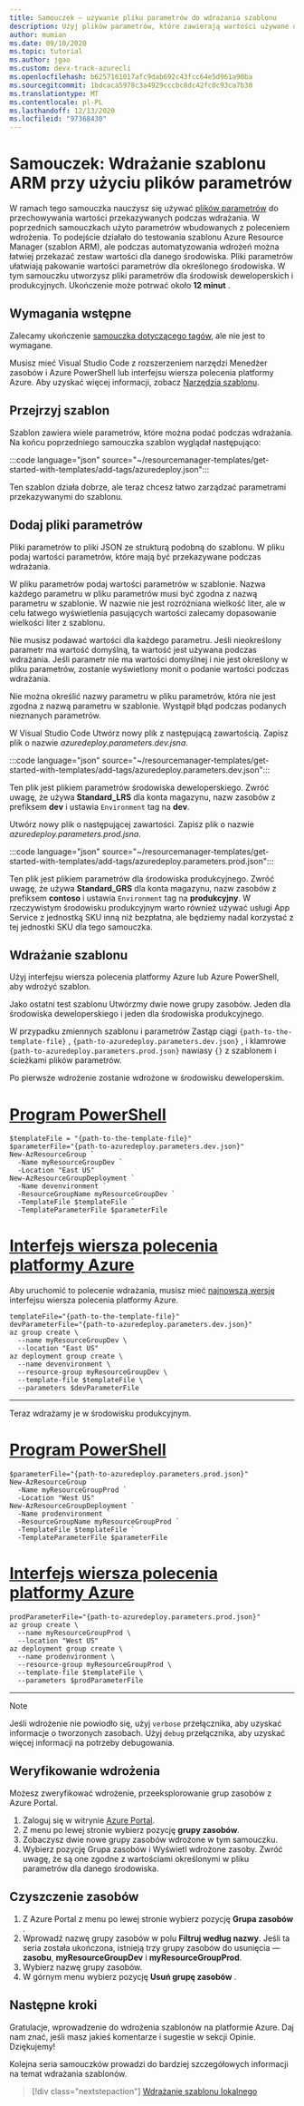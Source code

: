 ```yaml
---
title: Samouczek — używanie pliku parametrów do wdrażania szablonu
description: Użyj plików parametrów, które zawierają wartości używane do wdrażania szablonu Azure Resource Manager (szablon ARM).
author: mumian
ms.date: 09/10/2020
ms.topic: tutorial
ms.author: jgao
ms.custom: devx-track-azurecli
ms.openlocfilehash: b6257161017afc9dab692c43fcc64e5d961a90ba
ms.sourcegitcommit: 1bdcaca5978c3a4929cccbc8dc42fc0c93ca7b30
ms.translationtype: MT
ms.contentlocale: pl-PL
ms.lasthandoff: 12/13/2020
ms.locfileid: "97368430"
---
```

# <a name="tutorial-use-parameter-files-to-deploy-your-arm-template"></a>Samouczek: Wdrażanie szablonu ARM przy użyciu plików parametrów

W ramach tego samouczka nauczysz się używać [plików parametrów](parameter-files.md) do przechowywania wartości przekazywanych podczas wdrażania. W poprzednich samouczkach użyto parametrów wbudowanych z poleceniem wdrożenia. To podejście działało do testowania szablonu Azure Resource Manager (szablon ARM), ale podczas automatyzowania wdrożeń można łatwiej przekazać zestaw wartości dla danego środowiska. Pliki parametrów ułatwiają pakowanie wartości parametrów dla określonego środowiska. W tym samouczku utworzysz pliki parametrów dla środowisk deweloperskich i produkcyjnych. Ukończenie może potrwać około **12 minut** .

## <a name="prerequisites"></a>Wymagania wstępne

Zalecamy ukończenie [samouczka dotyczącego tagów](template-tutorial-add-tags.md), ale nie jest to wymagane.

Musisz mieć Visual Studio Code z rozszerzeniem narzędzi Menedżer zasobów i Azure PowerShell lub interfejsu wiersza polecenia platformy Azure. Aby uzyskać więcej informacji, zobacz [Narzędzia szablonu](template-tutorial-create-first-template.md#get-tools).

## <a name="review-template"></a>Przejrzyj szablon

Szablon zawiera wiele parametrów, które można podać podczas wdrażania. Na końcu poprzedniego samouczka szablon wyglądał następująco:

:::code language="json" source="~/resourcemanager-templates/get-started-with-templates/add-tags/azuredeploy.json":::

Ten szablon działa dobrze, ale teraz chcesz łatwo zarządzać parametrami przekazywanymi do szablonu.

## <a name="add-parameter-files"></a>Dodaj pliki parametrów

Pliki parametrów to pliki JSON ze strukturą podobną do szablonu. W pliku podaj wartości parametrów, które mają być przekazywane podczas wdrażania.

W pliku parametrów podaj wartości parametrów w szablonie. Nazwa każdego parametru w pliku parametrów musi być zgodna z nazwą parametru w szablonie. W nazwie nie jest rozróżniana wielkość liter, ale w celu łatwego wyświetlenia pasujących wartości zalecamy dopasowanie wielkości liter z szablonu.

Nie musisz podawać wartości dla każdego parametru. Jeśli nieokreślony parametr ma wartość domyślną, ta wartość jest używana podczas wdrażania. Jeśli parametr nie ma wartości domyślnej i nie jest określony w pliku parametrów, zostanie wyświetlony monit o podanie wartości podczas wdrażania.

Nie można określić nazwy parametru w pliku parametrów, która nie jest zgodna z nazwą parametru w szablonie. Wystąpił błąd podczas podanych nieznanych parametrów.

W Visual Studio Code Utwórz nowy plik z następującą zawartością. Zapisz plik o nazwie _azuredeploy.parameters.dev.jsna_.

:::code language="json" source="~/resourcemanager-templates/get-started-with-templates/add-tags/azuredeploy.parameters.dev.json":::

Ten plik jest plikiem parametrów środowiska deweloperskiego. Zwróć uwagę, że używa **Standard_LRS** dla konta magazynu, nazw zasobów z prefiksem **dev** i ustawia `Environment` tag na **dev**.

Utwórz nowy plik o następującej zawartości. Zapisz plik o nazwie _azuredeploy.parameters.prod.jsna_.

:::code language="json" source="~/resourcemanager-templates/get-started-with-templates/add-tags/azuredeploy.parameters.prod.json":::

Ten plik jest plikiem parametrów dla środowiska produkcyjnego. Zwróć uwagę, że używa **Standard_GRS** dla konta magazynu, nazw zasobów z prefiksem **contoso** i ustawia `Environment` tag na **produkcyjny**. W rzeczywistym środowisku produkcyjnym warto również używać usługi App Service z jednostką SKU inną niż bezpłatna, ale będziemy nadal korzystać z tej jednostki SKU dla tego samouczka.

## <a name="deploy-template"></a>Wdrażanie szablonu

Użyj interfejsu wiersza polecenia platformy Azure lub Azure PowerShell, aby wdrożyć szablon.

Jako ostatni test szablonu Utwórzmy dwie nowe grupy zasobów. Jeden dla środowiska deweloperskiego i jeden dla środowiska produkcyjnego.

W przypadku zmiennych szablonu i parametrów Zastąp ciągi `{path-to-the-template-file}` , `{path-to-azuredeploy.parameters.dev.json}` , i klamrowe `{path-to-azuredeploy.parameters.prod.json}` nawiasy `{}` z szablonem i ścieżkami plików parametrów.

Po pierwsze wdrożenie zostanie wdrożone w środowisku deweloperskim.

# <a name="powershell"></a>[Program PowerShell](#tab/azure-powershell)

```azurepowershell
$templateFile = "{path-to-the-template-file}"
$parameterFile="{path-to-azuredeploy.parameters.dev.json}"
New-AzResourceGroup `
  -Name myResourceGroupDev `
  -Location "East US"
New-AzResourceGroupDeployment `
  -Name devenvironment `
  -ResourceGroupName myResourceGroupDev `
  -TemplateFile $templateFile `
  -TemplateParameterFile $parameterFile
```

# <a name="azure-cli"></a>[Interfejs wiersza polecenia platformy Azure](#tab/azure-cli)

Aby uruchomić to polecenie wdrażania, musisz mieć [najnowszą wersję](/cli/azure/install-azure-cli) interfejsu wiersza polecenia platformy Azure.

```azurecli
templateFile="{path-to-the-template-file}"
devParameterFile="{path-to-azuredeploy.parameters.dev.json}"
az group create \
  --name myResourceGroupDev \
  --location "East US"
az deployment group create \
  --name devenvironment \
  --resource-group myResourceGroupDev \
  --template-file $templateFile \
  --parameters $devParameterFile
```

---

Teraz wdrażamy je w środowisku produkcyjnym.

# <a name="powershell"></a>[Program PowerShell](#tab/azure-powershell)

```azurepowershell
$parameterFile="{path-to-azuredeploy.parameters.prod.json}"
New-AzResourceGroup `
  -Name myResourceGroupProd `
  -Location "West US"
New-AzResourceGroupDeployment `
  -Name prodenvironment `
  -ResourceGroupName myResourceGroupProd `
  -TemplateFile $templateFile `
  -TemplateParameterFile $parameterFile
```

# <a name="azure-cli"></a>[Interfejs wiersza polecenia platformy Azure](#tab/azure-cli)

```azurecli
prodParameterFile="{path-to-azuredeploy.parameters.prod.json}"
az group create \
  --name myResourceGroupProd \
  --location "West US"
az deployment group create \
  --name prodenvironment \
  --resource-group myResourceGroupProd \
  --template-file $templateFile \
  --parameters $prodParameterFile
```

---

> [!NOTE]
> Jeśli wdrożenie nie powiodło się, użyj `verbose` przełącznika, aby uzyskać informacje o tworzonych zasobach. Użyj `debug` przełącznika, aby uzyskać więcej informacji na potrzeby debugowania.

## <a name="verify-deployment"></a>Weryfikowanie wdrożenia

Możesz zweryfikować wdrożenie, przeeksplorowanie grup zasobów z Azure Portal.

1. Zaloguj się w witrynie [Azure Portal](https://portal.azure.com).
1. Z menu po lewej stronie wybierz pozycję **grupy zasobów**.
1. Zobaczysz dwie nowe grupy zasobów wdrożone w tym samouczku.
1. Wybierz pozycję Grupa zasobów i Wyświetl wdrożone zasoby. Zwróć uwagę, że są one zgodne z wartościami określonymi w pliku parametrów dla danego środowiska.

## <a name="clean-up-resources"></a>Czyszczenie zasobów

1. Z Azure Portal z menu po lewej stronie wybierz pozycję **Grupa zasobów** .
2. Wprowadź nazwę grupy zasobów w polu **Filtruj według nazwy**. Jeśli ta seria została ukończona, istnieją trzy grupy zasobów do usunięcia — **zasobu**, **myResourceGroupDev** i **myResourceGroupProd**.
3. Wybierz nazwę grupy zasobów.
4. W górnym menu wybierz pozycję **Usuń grupę zasobów** .

## <a name="next-steps"></a>Następne kroki

Gratulacje, wprowadzenie do wdrożenia szablonów na platformie Azure. Daj nam znać, jeśli masz jakieś komentarze i sugestie w sekcji Opinie. Dziękujemy!

Kolejna seria samouczków prowadzi do bardziej szczegółowych informacji na temat wdrażania szablonów.

> [!div class="nextstepaction"]
> [Wdrażanie szablonu lokalnego](./deployment-tutorial-local-template.md)
